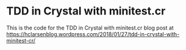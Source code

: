 # TDD in Crystal with minitest.cr

This is the code for the TDD in Crystal with minitest.cr blog post at https://hclarsenblog.wordpress.com/2018/01/27/tdd-in-crystal-with-minitest-cr/
